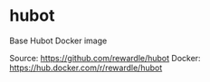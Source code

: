 # hubot
Base Hubot Docker image

Source: https://github.com/rewardle/hubot
Docker: https://hub.docker.com/r/rewardle/hubot
